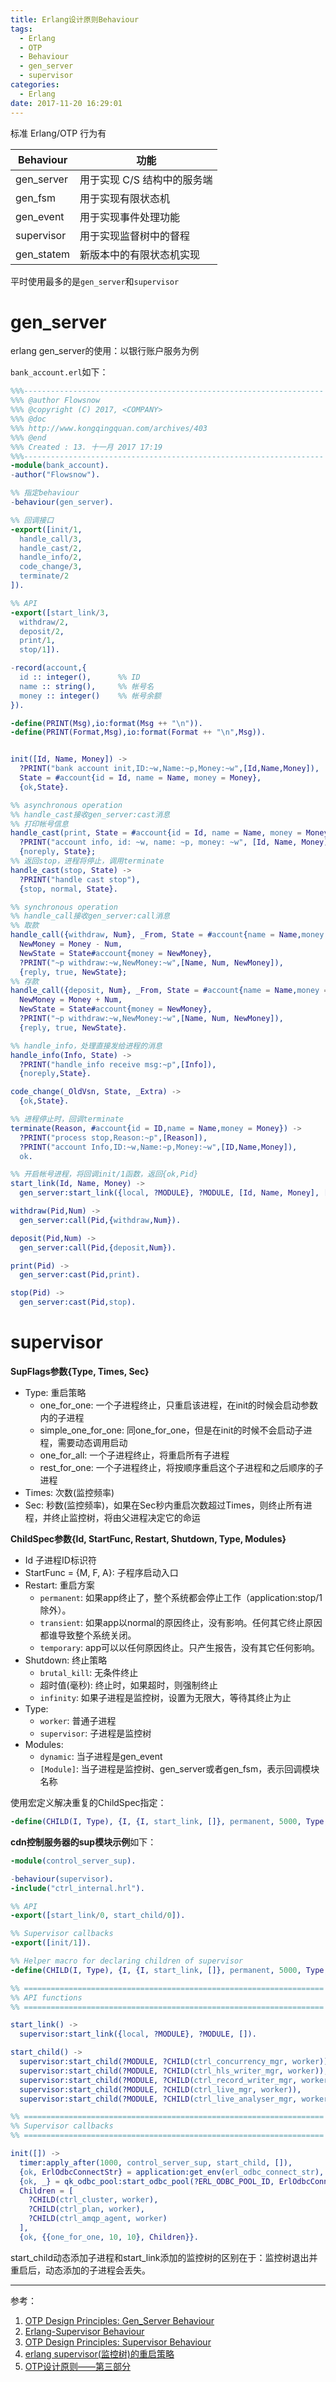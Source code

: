 ```yaml
---
title: Erlang设计原则Behaviour
tags:
  - Erlang
  - OTP
  - Behaviour
  - gen_server
  - supervisor
categories:
  - Erlang
date: 2017-11-20 16:29:01
---
```


标准 Erlang/OTP 行为有

| Behaviour  | 功能               |
| ---------- | ---------------- |
| gen_server | 用于实现 C/S 结构中的服务端 |
| gen_fsm    | 用于实现有限状态机        |
| gen_event  | 用于实现事件处理功能       |
| supervisor | 用于实现监督树中的督程      |
| gen_statem | 新版本中的有限状态机实现     |

平时使用最多的是`gen_server`和`supervisor`

# gen_server

erlang gen_server的使用：以银行账户服务为例

<!--more-->

`bank_account.erl`如下：

```erlang
%%%-------------------------------------------------------------------
%%% @author Flowsnow
%%% @copyright (C) 2017, <COMPANY>
%%% @doc
%%% http://www.kongqingquan.com/archives/403
%%% @end
%%% Created : 13. 十一月 2017 17:19
%%%-------------------------------------------------------------------
-module(bank_account).
-author("Flowsnow").

%% 指定behaviour
-behaviour(gen_server).

%% 回调接口
-export([init/1,
  handle_call/3,
  handle_cast/2,
  handle_info/2,
  code_change/3,
  terminate/2
]).

%% API
-export([start_link/3,
  withdraw/2,
  deposit/2,
  print/1,
  stop/1]).

-record(account,{
  id :: integer(),      %% ID
  name :: string(),     %% 帐号名
  money :: integer()    %% 帐号余额
}).

-define(PRINT(Msg),io:format(Msg ++ "\n")).
-define(PRINT(Format,Msg),io:format(Format ++ "\n",Msg)).


init([Id, Name, Money]) ->
  ?PRINT("bank account init,ID:~w,Name:~p,Money:~w",[Id,Name,Money]),
  State = #account{id = Id, name = Name, money = Money},
  {ok,State}.

%% asynchronous operation
%% handle_cast接收gen_server:cast消息
%% 打印帐号信息
handle_cast(print, State = #account{id = Id, name = Name, money = Money}) ->
  ?PRINT("account info, id: ~w, name: ~p, money: ~w", [Id, Name, Money]),
  {noreply, State};
%% 返回stop，进程将停止，调用terminate
handle_cast(stop, State) ->
  ?PRINT("handle cast stop"),
  {stop, normal, State}.

%% synchronous operation
%% handle_call接收gen_server:call消息
%% 取款
handle_call({withdraw, Num}, _From, State = #account{name = Name,money = Money}) when Num > 0, Num =< Money ->
  NewMoney = Money - Num,
  NewState = State#account{money = NewMoney},
  ?PRINT("~p withdraw:~w,NewMoney:~w",[Name, Num, NewMoney]),
  {reply, true, NewState};
%% 存款
handle_call({deposit, Num}, _From, State = #account{name = Name,money = Money}) ->
  NewMoney = Money + Num,
  NewState = State#account{money = NewMoney},
  ?PRINT("~p withdraw:~w,NewMoney:~w",[Name, Num, NewMoney]),
  {reply, true, NewState}.

%% handle_info，处理直接发给进程的消息
handle_info(Info, State) ->
  ?PRINT("handle_info receive msg:~p",[Info]),
  {noreply,State}.

code_change(_OldVsn, State, _Extra) ->
  {ok,State}.

%% 进程停止时，回调terminate
terminate(Reason, #account{id = ID,name = Name,money = Money}) ->
  ?PRINT("process stop,Reason:~p",[Reason]),
  ?PRINT("account Info,ID:~w,Name:~p,Money:~w",[ID,Name,Money]),
  ok.

%% 开启帐号进程，将回调init/1函数，返回{ok,Pid}
start_link(Id, Name, Money) ->
  gen_server:start_link({local, ?MODULE}, ?MODULE, [Id, Name, Money], []).

withdraw(Pid,Num) ->
  gen_server:call(Pid,{withdraw,Num}).

deposit(Pid,Num) ->
  gen_server:call(Pid,{deposit,Num}).

print(Pid) ->
  gen_server:cast(Pid,print).

stop(Pid) ->
  gen_server:cast(Pid,stop).
```

# supervisor

**SupFlags参数{Type, Times, Sec}**

- Type: 重启策略
  - one_for_one: 一个子进程终止，只重启该进程，在init的时候会启动参数内的子进程
  - simple_one_for_one: 同one_for_one，但是在init的时候不会启动子进程，需要动态调用启动
  - one_for_all: 一个子进程终止，将重启所有子进程
  - rest_for_one: 一个子进程终止，将按顺序重启这个子进程和之后顺序的子进程
- Times: 次数(监控频率)
- Sec: 秒数(监控频率)，如果在Sec秒内重启次数超过Times，则终止所有进程，并终止监控树，将由父进程决定它的命运

**ChildSpec参数{Id, StartFunc, Restart, Shutdown, Type, Modules}**

- Id 子进程ID标识符
- StartFunc = {M, F, A}: 子程序启动入口
- Restart: 重启方案
  - `permanent`: 如果app终止了，整个系统都会停止工作（application:stop/1除外）。
  - `transient`: 如果app以normal的原因终止，没有影响。任何其它终止原因都谁导致整个系统关闭。
  - `temporary`: app可以以任何原因终止。只产生报告，没有其它任何影响。
- Shutdown: 终止策略
  - `brutal_kill`: 无条件终止
  - 超时值(毫秒): 终止时，如果超时，则强制终止
  - `infinity`: 如果子进程是监控树，设置为无限大，等待其终止为止
- Type:
  - `worker`: 普通子进程
  - `supervisor`: 子进程是监控树
- Modules:
  - `dynamic`: 当子进程是gen_event
  - `[Module]`: 当子进程是监控树、gen_server或者gen_fsm，表示回调模块名称

使用宏定义解决重复的ChildSpec指定：

```erlang
-define(CHILD(I, Type), {I, {I, start_link, []}, permanent, 5000, Type, [I]}).
```

**cdn控制服务器的sup模块示例**如下：

```erlang
-module(control_server_sup).

-behaviour(supervisor).
-include("ctrl_internal.hrl").

%% API
-export([start_link/0, start_child/0]).

%% Supervisor callbacks
-export([init/1]).

%% Helper macro for declaring children of supervisor
-define(CHILD(I, Type), {I, {I, start_link, []}, permanent, 5000, Type, [I]}).

%% ===================================================================
%% API functions
%% ===================================================================

start_link() ->
  supervisor:start_link({local, ?MODULE}, ?MODULE, []).

start_child() ->
  supervisor:start_child(?MODULE, ?CHILD(ctrl_concurrency_mgr, worker)),
  supervisor:start_child(?MODULE, ?CHILD(ctrl_hls_writer_mgr, worker)),
  supervisor:start_child(?MODULE, ?CHILD(ctrl_record_writer_mgr, worker)),
  supervisor:start_child(?MODULE, ?CHILD(ctrl_live_mgr, worker)),
  supervisor:start_child(?MODULE, ?CHILD(ctrl_live_analyser_mgr, worker)).

%% ===================================================================
%% Supervisor callbacks
%% ===================================================================

init([]) ->
  timer:apply_after(1000, control_server_sup, start_child, []),
  {ok, ErlOdbcConnectStr} = application:get_env(erl_odbc_connect_str),
  {ok, _} = qk_odbc_pool:start_odbc_pool(?ERL_ODBC_POOL_ID, ErlOdbcConnectStr, 1),
  Children = [
    ?CHILD(ctrl_cluster, worker),
    ?CHILD(ctrl_plan, worker),
    ?CHILD(ctrl_amqp_agent, worker)
  ],
  {ok, {{one_for_one, 10, 10}, Children}}.


```

start_child动态添加子进程和start_link添加的监控树的区别在于：监控树退出并重启后，动态添加的子进程会丢失。

---

参考：

1. [OTP Design Principles: Gen_Server Behaviour](http://erlang.group.iteye.com/group/wiki/1451-otp-design-principles-gen_server-behaviour)
2. [Erlang-Supervisor Behaviour](https://www.erlang.org/doc/design_principles/sup_princ.html)
3. [OTP Design Principles: Supervisor Behaviour](http://erlang.group.iteye.com/group/wiki/1454-otp-design-principles-supervisor-behaviour)
4. [erlang supervisor(监控树)的重启策略](https://www.cnblogs.com/rond/p/6234765.html)
5. [OTP设计原则——第三部分](http://www.0x01f.com/post/OTP_Design_Principle_3/)

